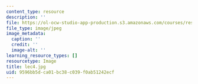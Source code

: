 ```yaml
---
content_type: resource
description: ''
file: https://ol-ocw-studio-app-production.s3.amazonaws.com/courses/res-18-005-highlights-of-calculus-spring-2010/9596bb5dca01bc38c039f0ab51242ecf_lec4.jpg
file_type: image/jpeg
image_metadata:
  caption: ''
  credit: ''
  image-alt: ''
learning_resource_types: []
resourcetype: Image
title: lec4.jpg
uid: 9596bb5d-ca01-bc38-c039-f0ab51242ecf
---
```

